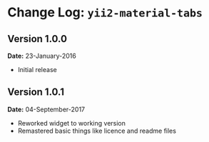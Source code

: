 Change Log: `yii2-material-tabs`
========================

## Version 1.0.0

**Date:** 23-January-2016

- Initial release

## Version 1.0.1

**Date:** 04-September-2017

- Reworked widget to working version
- Remastered basic things like licence and readme files